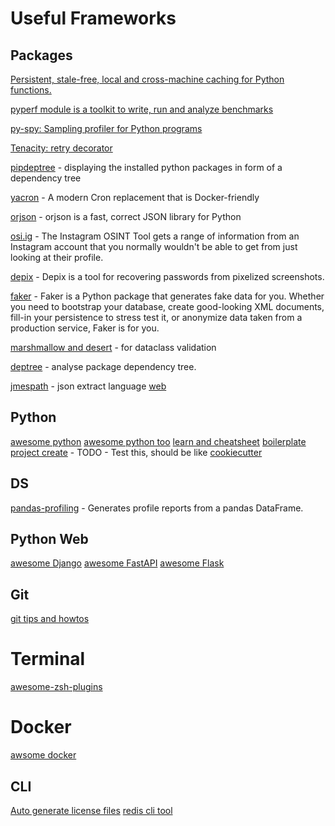 # Useful Frameworks

## Packages

[Persistent, stale-free, local and cross-machine caching for Python functions.](https://github.com/shaypal5/cachier)

[pyperf module is a toolkit to write, run and analyze benchmarks](https://github.com/vstinner/pyperf)

[py-spy: Sampling profiler for Python programs](https://github.com/benfred/py-spy)

[Tenacity: retry decorator](https://github.com/jd/tenacity)

[pipdeptree](https://github.com/naiquevin/pipdeptree) - displaying the installed python packages in form of a dependency tree

[yacron](https://github.com/gjcarneiro/yacron) - A modern Cron replacement that is Docker-friendly

[orjson](https://github.com/ijl/orjson) - orjson is a fast, correct JSON library for Python

[osi.ig](https://github.com/th3unkn0n/osi.ig) - The Instagram OSINT Tool gets a range of information from an Instagram account that you normally wouldn't be able to get from just looking at their profile.

[depix](https://github.com/beurtschipper/Depix) - Depix is a tool for recovering passwords from pixelized screenshots.

[faker](https://github.com/joke2k/faker) - Faker is a Python package that generates fake data for you. Whether you need to bootstrap your database, create good-looking XML documents, fill-in your persistence to stress test it, or anonymize data taken from a production service, Faker is for you.

[marshmallow and desert](https://gist.github.com/jessicachenfan/b956ee3d0710582254f81c50aa9f4812#file-step_5_with_desert-py) - for dataclass validation  

[deptree](https://github.com/sinoroc/deptree) - analyse package dependency tree.

[jmespath](https://pypi.org/project/jmespath/) - json extract language [web](https://jmespath.org/)

## Python

[awesome python](https://github.com/kirang89/pycrumbs)
[awesome python too](https://github.com/vinta/awesome-python)
[learn and cheatsheet](https://github.com/trekhleb/learn-python)
[boilerplate project create](https://github.com/tmrts/boilr) - TODO - Test this, should be like [cookiecutter](https://github.com/cookiecutter/cookiecutter)


## DS

[pandas-profiling](https://github.com/pandas-profiling/pandas-profiling) - Generates profile reports from a pandas DataFrame.

## Python Web

[awesome Django](https://github.com/wsvincent/awesome-django)
[awesome FastAPI](https://github.com/mjhea0/awesome-fastapi)
[awesome Flask](https://github.com/mjhea0/awesome-flask)

## Git

[git tips and howtos](https://github.com/git-tips/tips#readme)


# Terminal

[awesome-zsh-plugins](https://github.com/unixorn/awesome-zsh-plugins#readme)


# Docker

[awsome docker](https://github.com/veggiemonk/awesome-docker)


## CLI

[Auto generate license files](https://github.com/captainsafia/legit)
[redis cli tool](https://github.com/laixintao/iredis)
